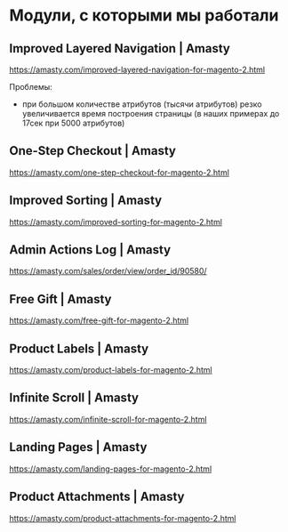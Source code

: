 # Модули, с которыми мы работали

## Improved Layered Navigation | Amasty
https://amasty.com/improved-layered-navigation-for-magento-2.html

Проблемы:
- при большом количестве атрибутов (тысячи атрибутов) резко увеличивается время построения страницы (в наших примерах до 17сек при 5000 атрибутов)

## One-Step Checkout | Amasty
https://amasty.com/one-step-checkout-for-magento-2.html

## Improved Sorting | Amasty
https://amasty.com/improved-sorting-for-magento-2.html

## Admin Actions Log  | Amasty
https://amasty.com/sales/order/view/order_id/90580/

## Free Gift | Amasty
https://amasty.com/free-gift-for-magento-2.html

## Product Labels | Amasty
https://amasty.com/product-labels-for-magento-2.html

## Infinite Scroll | Amasty
https://amasty.com/infinite-scroll-for-magento-2.html

## Landing Pages | Amasty
https://amasty.com/landing-pages-for-magento-2.html

## Product Attachments | Amasty
https://amasty.com/product-attachments-for-magento-2.html
